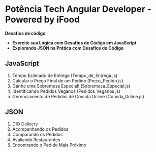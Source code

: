 # Potência Tech Angular Developer - Powered by iFood

**Desafios de código**

- **Exercite sua Lógica com Desafios de Código em JavaScript**
- **Explorando JSON na Prática com Desafios de Código**
## JavaScript

1. Tempo Estimado de Entrega (Tempo_de_Entrega.js)
2. Calcular o Preço Final de um Pedido (Preco_Pedido.js)
3. Ganhe uma Sobremesa Especial! (Sobremesa_Especial.js)
4. Identificando Pedidos Veganos (Pedidos_Veganos.js)
5. Gerenciamento de Pedidos de Comida Online (Comida_Online.js)
## JSON

1. DIO Delivery
2. Acompanhando os Pedidos
3. Comparando os Pedidos
4. Avaliando Restaurantes
5. Encontrando o Pedido Mais Próximo
